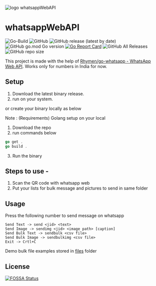 ![logo whatsappWebAPI](https://github.com/Piyushhbhutoria/whatsappWebAPI/assets/4961282/4f540595-8f54-4d22-b398-b44b8e1b26f0)

# whatsappWebAPI

![Go-Build](https://github.com/Piyushhbhutoria/whatsappWebAPI/workflows/Go-Build/badge.svg)
![GitHub](https://img.shields.io/github/license/Piyushhbhutoria/whatsappWebAPI)
![GitHub release (latest by date)](https://img.shields.io/github/v/release/Piyushhbhutoria/whatsappWebAPI)
![GitHub go.mod Go version](https://img.shields.io/github/go-mod/go-version/Piyushhbhutoria/whatsappWebAPI)
[![Go Report Card](https://goreportcard.com/badge/github.com/Piyushhbhutoria/whatsappWebAPI)](https://goreportcard.com/report/github.com/Piyushhbhutoria/whatsappWebAPI)
![GitHub All Releases](https://img.shields.io/github/downloads/Piyushhbhutoria/whatsappWebAPI/total)
![GitHub repo size](https://img.shields.io/github/repo-size/Piyushhbhutoria/whatsappWebAPI)

This project is made with the help of [Rhymen/go-whatsapp - WhatsApp Web API](https://github.com/Rhymen/go-whatsapp).
Works only for numbers in India for now.

## Setup

1. Download the latest binary release.
2. run on your system.

or create your binary locally as below

Note : (Requirements) Golang setup on your local

1. Download the repo
2. run commands below

```go
go get .
go build .
```

3. Run the binary

## Steps to use -

1. Scan the QR code with whatsapp web
2. Put your lists for bulk message and pictures to send in same folder

## Usage

Press the following number to send message on whatsapp  

```
Send Text -> send <jid> <text>
Send Image -> sendimg <jid> <image path> [caption]
Send Bulk Text -> sendbulk <csv file>
Send Bulk Image -> sendbulkimg <csv file>
Exit -> Crtl+C
```

Demo bulk file examples stored in [files](/files) folder

## License

[![FOSSA Status](https://app.fossa.com/api/projects/git%2Bgithub.com%2FPiyushhbhutoria%2FwhatsappWebAPI.svg?type=large)](https://app.fossa.com/projects/git%2Bgithub.com%2FPiyushhbhutoria%2FwhatsappWebAPI?ref=badge_large)
